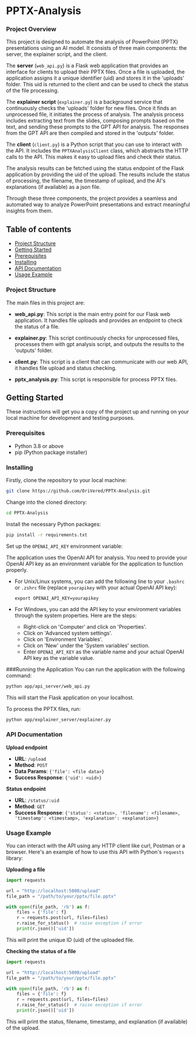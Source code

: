 # PPTX-Analysis

### Project Overview

This project is designed to automate the analysis of PowerPoint (PPTX) presentations using an AI model. It consists of three main components: the server, the explainer script, and the client.

The **server** (`web_api.py`) is a Flask web application that provides an interface for clients to upload their PPTX files. Once a file is uploaded, the application assigns it a unique identifier (uid) and stores it in the 'uploads' folder. This uid is returned to the client and can be used to check the status of the file processing.

The **explainer script** (`explainer.py`) is a background service that continuously checks the 'uploads' folder for new files. Once it finds an unprocessed file, it initiates the process of analysis. The analysis process includes extracting text from the slides, composing prompts based on the text, and sending these prompts to the GPT API for analysis. The responses from the GPT API are then compiled and stored in the 'outputs' folder.

The **client** (`client.py`) is a Python script that you can use to interact with the API. It includes the `PPTXAnalysisClient` class, which abstracts the HTTP calls to the API. This makes it easy to upload files and check their status.

The analysis results can be fetched using the status endpoint of the Flask application by providing the uid of the upload. The results include the status of processing, the filename, the timestamp of upload, and the AI's explanations (if available) as a json file.

Through these three components, the project provides a seamless and automated way to analyze PowerPoint presentations and extract meaningful insights from them.

## Table of contents

- [Project Structure](#project-structure)
- [Getting Started](#getting-started)
- [Prerequisites](#prerequisites)
- [Installing](#installing)
- [API Documentation](#api-documentation)
- [Usage Example](#usage-Example)

### Project Structure

The main files in this project are:

- **web_api.py**: This script is the main entry point for our Flask web application. It handles file uploads and provides an endpoint to check the status of a file.

- **explainer.py**: This script continuously checks for unprocessed files, processes them with gpt analysis script, and outputs the results to the 'outputs' folder.

- **client.py**: This script is a client that can communicate with our web API, it handles file upload and status checking.

- **pptx_analysis.py**: This script is responsible for process PPTX files.


## Getting Started

These instructions will get you a copy of the project up and running on your local machine for development and testing purposes.

### Prerequisites

- Python 3.8 or above
- pip (Python package installer)

### Installing

Firstly, clone the repository to your local machine:

```bash
git clone https://github.com/OriVered/PPTX-Analysis.git
```
Change into the cloned directory:
```bash
cd PPTX-Analysis
```

Install the necessary Python packages:
```bash
pip install -r requirements.txt
```

Set up the `OPENAI_API_KEY` environment variable:

The application uses the OpenAI API for analysis. You need to provide your OpenAI API key as an environment variable for the application to function properly. 

- For Unix/Linux systems, you can add the following line to your `.bashrc` or `.zshrc` file (replace `yourapikey` with your actual OpenAI API key):
  ```
  export OPENAI_API_KEY=yourapikey
  ```

- For Windows, you can add the API key to your environment variables through the system properties. Here are the steps:
  - Right-click on 'Computer' and click on 'Properties'.
  - Click on 'Advanced system settings'.
  - Click on 'Environment Variables'.
  - Click on 'New' under the 'System variables' section.
  - Enter `OPENAI_API_KEY` as the variable name and your actual OpenAI API key as the variable value.


###Running the Application
You can run the application with the following command:
```bash
python app/api_server/web_api.py
```

This will start the Flask application on your localhost.

To process the PPTX files, run:
```bash
python app/explainer_server/explainer.py
```

### API Documentation

**Upload endpoint**

- **URL**: `/upload`
- **Method**: `POST`
- **Data Params**: `{'file': <file data>}`
- **Success Response**: `{'uid': <uid>}`

**Status endpoint**

- **URL**: `/status/:uid`
- **Method**: `GET`
- **Success Response**: `{'status': <status>, 'filename': <filename>, 'timestamp': <timestamp>, 'explanation': <explanation>}`

### Usage Example

You can interact with the API using any HTTP client like curl, Postman or a browser. Here's an example of how to use this API with Python's `requests` library:

**Uploading a file**

```python
import requests

url = "http://localhost:5000/upload"
file_path = "/path/to/your/pptx/file.pptx"

with open(file_path, 'rb') as f:
    files = {'file': f}
    r = requests.post(url, files=files)
    r.raise_for_status()  # raise exception if error
    print(r.json()['uid'])
```

This will print the unique ID (uid) of the uploaded file.

**Checking the status of a file**

```python
import requests

url = "http://localhost:5000/upload"
file_path = "/path/to/your/pptx/file.pptx"

with open(file_path, 'rb') as f:
    files = {'file': f}
    r = requests.post(url, files=files)
    r.raise_for_status()  # raise exception if error
    print(r.json()['uid'])
```

This will print the status, filename, timestamp, and explanation (if available) of the upload.